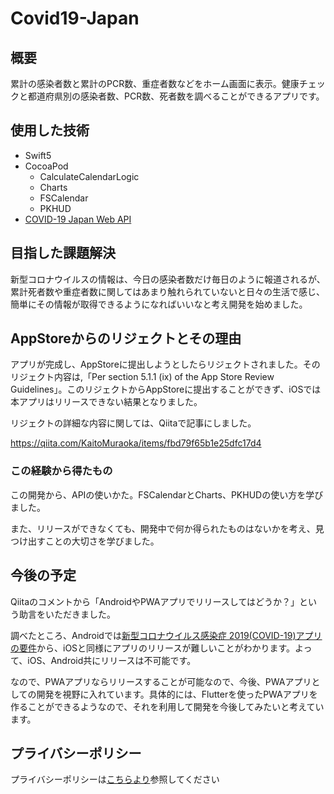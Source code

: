 # Covid19-Japan

## 概要
累計の感染者数と累計のPCR数、重症者数などをホーム画面に表示。健康チェックと都道府県別の感染者数、PCR数、死者数を調べることができるアプリです。

## 使用した技術
- Swift5
- CocoaPod
  - CalculateCalendarLogic
  - Charts
  - FSCalendar
  - PKHUD
- [COVID-19 Japan Web API](https://documenter.getpostman.com/view/9215231/SzYaWe6h)

## 目指した課題解決
新型コロナウイルスの情報は、今日の感染者数だけ毎日のように報道されるが、累計死者数や重症者数に関してはあまり触れられていないと日々の生活で感じ、簡単にその情報が取得できるようになればいいなと考え開発を始めました。

## AppStoreからのリジェクトとその理由
アプリが完成し、AppStoreに提出しようとしたらリジェクトされました。そのリジェクト内容は,「Per section 5.1.1 (ix) of the App Store Review Guidelines」。このリジェクトからAppStoreに提出することができず、iOSでは本アプリはリリースできない結果となりました。

リジェクトの詳細な内容に関しては、Qiitaで記事にしました。

https://qiita.com/KaitoMuraoka/items/fbd79f65b1e25dfc17d4

### この経験から得たもの
この開発から、APIの使いかた。FSCalendarとCharts、PKHUDの使い方を学びました。

また、リリースができなくても、開発中で何か得られたものはないかを考え、見つけ出すことの大切さを学びました。

## 今後の予定
Qiitaのコメントから「AndroidやPWAアプリでリリースしてはどうか？」という助言をいただきました。

調べたところ、Androidでは[新型コロナウイルス感染症 2019(COVID-19)アプリの要件](https://support.google.com/googleplay/android-developer/answer/9889712?hl=ja)から、iOSと同様にアプリのリリースが難しいことがわかります。よって、iOS、Android共にリリースは不可能です。

なので、PWAアプリならリリースすることが可能なので、今後、PWAアプリとしての開発を視野に入れています。具体的には、Flutterを使ったPWAアプリを作ることができるようなので、それを利用して開発を今後してみたいと考えています。


## プライバシーポリシー
プライバシーポリシーは[こちらより](https://kaitomuraoka.github.io/Covid19-Japan/)参照してください

